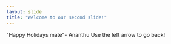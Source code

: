 ```yaml
---
layout: slide
title: "Welcome to our second slide!"
---
```

"Happy Holidays mate"- Ananthu
Use the left arrow to go back!
